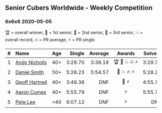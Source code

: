 ## Senior Cubers Worldwide - Weekly Competition
### 6x6x6 2020-05-05

🏆 = overall winner, 🥇 = 1st senior, 🥈 = 2nd senior, 🥉 = 3rd senior, 💥 = overall record, 🔥 = PR average, ⚡ = PR single.

| # | Name | Age | Single | Average | Awards | Solve 1 | Solve 2 | Solve 3 | Video |
| :--: | :-- | :--: | --: | --: | :--: | --: | --: | --: | :-- |
| 1 | [<span style="white-space: nowrap">Andy Nicholls</span>](../../persons/andy_nicholls/666.md) | 40+ | 3:29.70 | 3:36.18 | <span style="white-space: nowrap">🏆 🥇 💥 🔥 ⚡</span> | 3:29.70 | 3:33.32 | 3:45.53 | [Link](https://www.facebook.com/events/557526585195168/permalink/558595331754960/) |
| 2 | [<span style="white-space: nowrap">Daniel Smith</span>](../../persons/daniel_smith/666.md) | 50+ | 5:28.23 | 5:54.57 | <span style="white-space: nowrap">🥈 💥 🔥 ⚡</span> | 5:28.23 | 6:11.67 | 6:03.81 | [Link](https://www.facebook.com/events/557526585195168/permalink/562187611395732/) |
| 3 | [<span style="white-space: nowrap">Geoff Hartnell</span>](../../persons/geoff_hartnell/666.md) | 40+ | 3:49.38 | DNF | <span style="white-space: nowrap">🥉 ⚡</span> | 4:55.79 | 3:49.38 | DNS | [Link](https://www.facebook.com/events/557526585195168/permalink/558261701788323/) |
| 4 | [<span style="white-space: nowrap">Aaron Cumes</span>](../../persons/aaron_cumes/666.md) | 40+ | 5:55.79 | DNF | ⚡ | 5:55.79 | DNS | DNS | [Link](https://www.facebook.com/events/557526585195168/permalink/558322268448933/) |
| 5 | [<span style="white-space: nowrap">Pete Lee</span>](../../persons/pete_lee/666.md) | <40 | 6:07.12 | DNF | ⚡ | DNF | 6:07.12 | DNS | [Link](https://www.facebook.com/events/557526585195168/permalink/558442738436886/) |

<!-- Global site tag (gtag.js) - Google Analytics -->
<script async src="https://www.googletagmanager.com/gtag/js?id=UA-86348435-3"></script>
<script>window.dataLayer = window.dataLayer || []; function gtag() {dataLayer.push(arguments);} gtag('js', new Date()); gtag('config', 'UA-86348435-3');</script>
